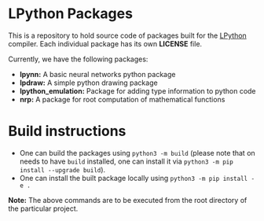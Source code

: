 # LPython Packages

This is a repository to hold source code of packages built for the [LPython](https://github.com/lcompilers/lpython) compiler. Each individual package has its own **LICENSE** file.

Currently, we have the following packages:
- **lpynn:** A basic neural networks python package
- **lpdraw:** A simple python drawing package
- **lpython_emulation:** Package for adding type information to python code
- **nrp:** A package for root computation of mathematical functions

# Build instructions

- One can build the packages using `python3 -m build` (please note that on needs to have `build` installed, one can install it via `python3 -m pip install --upgrade build`).
- One can install the built package locally using `python3 -m pip install -e .`

**Note:** The above commands are to be executed from the root directory of the particular project.
